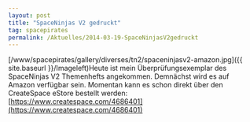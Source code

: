 ```yaml
---
layout: post
title: "SpaceNinjas V2 gedruckt"
tag: spacepirates
permalink: /Aktuelles/2014-03-19-SpaceNinjasV2gedruckt
---
```



[/www/spacepirates/gallery/diverses/tn2/spaceninjasv2-amazon.jpg]({{ site.baseurl }}/Imageleft)Heute ist mein Überprüfungsexemplar des SpaceNinjas V2 Themenhefts angekommen. Demnächst wird es auf Amazon verfügbar sein. Momentan kann es schon direkt über den CreateSpace eStore bestellt werden: [https://www.createspace.com/4686401](https://www.createspace.com/4686401)


